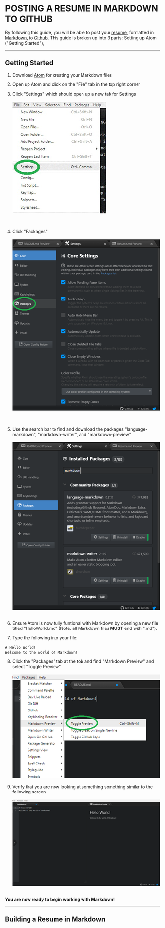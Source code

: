 # **POSTING A RESUME IN MARKDOWN TO GITHUB**

By following this guide, you will be able to post your [resume](https://bochk44.github.io/KBochResume.github/Resume), formatted in [Markdown](https://www.markdownguide.org/), to [Github](https://github.com/). This guide is broken up into 3 parts: Setting up Atom ("Getting Started"),

---

Getting Started
---

1. Download [Atom](https://atom.io/) for creating your Markdown files
2. Open up Atom and click on the "File" tab in the top right corner
3. Click "Settings" which should open up a new tab for Settings<br> <br>
![Settings Screenshot](README_Pictures/Screenshot1.jpg) <br> <br> <br>
4. Click "Packages"<br> <br>
![Packages Tab Screenshot](README_Pictures/Screenshot2.png) <br> <br> <br>
5. Use the search bar to find and download the packages "language-markdown", "markdown-writer", and "markdown-preview" <br> <br>
![Packages Download Screenshot](README_Pictures/Screenshot3.png) <br> <br>

6. Ensure Atom is now fully funtional with Markdown by opening a new file titled "HelloWorld.md" (Note: all Markdown files __MUST__ end with ".md").
7. Type the following into your file:<br>
```
# Hello World!
Welcome to the world of Markdown!
```
8. Click the "Packages" tab at the tob and find "Markdown Preview" and select "Toggle Preview" <br> <br>
![Packages Screenshot](README_Pictures/Screenshot4.png) <br> <br>
9. Verify that you are now looking at something something similar to the following screen <br> <br>
![Packages Screenshot](README_Pictures/Screenshot5.png) <br> <br>

**You are now ready to begin working with Markdown!**

---

## Building a Resume in Markdown
